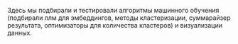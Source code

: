Здесь мы подбирали и тестировали алгоритмы машинного обучения (подбирали ллм для эмбеддингов, методы кластеризации, суммарайзер результата, оптимизаторы для количества кластеров) и визуализации данных.
